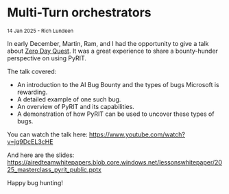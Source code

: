 # Multi-Turn orchestrators

<small>14 Jan 2025 - Rich Lundeen</small>

In early December, Martin, Ram, and I had the opportunity to give a talk about [Zero Day Quest](https://aka.ms/aibounty). It was a great experience to share a bounty-hunder perspective on using PyRIT.

The talk covered:

- An introduction to the AI Bug Bounty and the types of bugs Microsoft is rewarding.
- A detailed example of one such bug.
- An overview of PyRIT and its capabilities.
- A demonstration of how PyRIT can be used to uncover these types of bugs.

You can watch the talk here: https://www.youtube.com/watch?v=jq9DcEL3cHE

And here are the slides: https://airedteamwhitepapers.blob.core.windows.net/lessonswhitepaper/2025_masterclass_pyrit_public.pptx

Happy bug hunting!